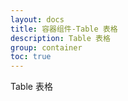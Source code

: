 ```yaml
---
layout: docs
title: 容器组件-Table 表格
description: Table 表格
group: container
toc: true
---
```


Table 表格
